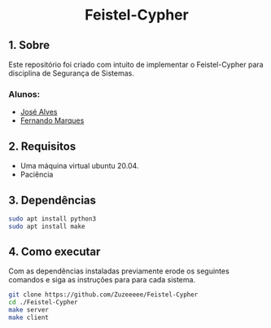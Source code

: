 <h1 align="center"> Feistel-Cypher</h1>

## 1. Sobre

Este repositório foi criado com intuito de implementar o Feistel-Cypher para disciplina de Segurança de Sistemas. 

### Alunos:

* [José Alves](https://github.com/Zuzeeeee)
* [Fernando Marques](https://github.com/GALSANTA)

## 2. Requisitos

* Uma máquina virtual ubuntu 20.04.
* Paciência

## 3. Dependências

```bash
sudo apt install python3
sudo apt install make
```

## 4. Como executar

Com as dependências instaladas previamente erode os seguintes comandos e siga as instruções para para cada sistema.

```bash
git clone https://github.com/Zuzeeeee/Feistel-Cypher
cd ./Feistel-Cypher
make server
make client
```
